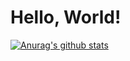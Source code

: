 # Hello, World!

[![Anurag's github stats](https://github-readme-stats.vercel.app/api?username=n0z0me&count_private=true&showing_icons=true&theme=algoria)](https://github.com/anuraghazra/github-readme-stats)
